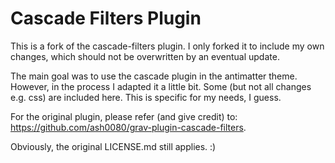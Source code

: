 # Cascade Filters Plugin

This is a fork of the cascade-filters plugin. I only forked
it to include my own changes, which should not be overwritten by an eventual
update.

The main goal was to use the cascade plugin in the antimatter theme. However, in the process I adapted it a little bit. Some (but not all changes e.g. css) are included here. This is specific for my needs, I guess.

For the original plugin, please refer (and give credit) to:
<https://github.com/ash0080/grav-plugin-cascade-filters>.

Obviously, the original LICENSE.md still applies. :)
